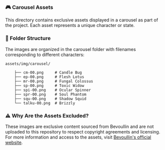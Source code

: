 ### 🎮 Carousel Assets

This directory contains exclusive assets displayed in a carousel as part of the project.
Each asset represents a unique character or state.



### 📂 Folder Structure

The images are organized in the carousel folder with filenames corresponding to different characters:

```
assets/img/carousel/

    ├── cm-00.png     # Candle Bug
    ├── ep-00.png     # Flesh Lotus
    ├── mr-00.png     # Fungal Colossus
    ├── sp-00.png     # Toxic Widow
    ├── spi-00.png    # Ocular Spinner
    ├── spr-00.png    # Soul Phantom
    ├── squ-00.png    # Shadow Squid
    └── talku-00.png  # Brizzly
```


### ⚠️ Why Are the Assets Excluded?

These images are exclusive content sourced from Bevoullin and are not uploaded to this repository to respect copyright agreements and licensing. For more information and access to the assets, visit [Bevoullin's official website](https://bevouliin.com).